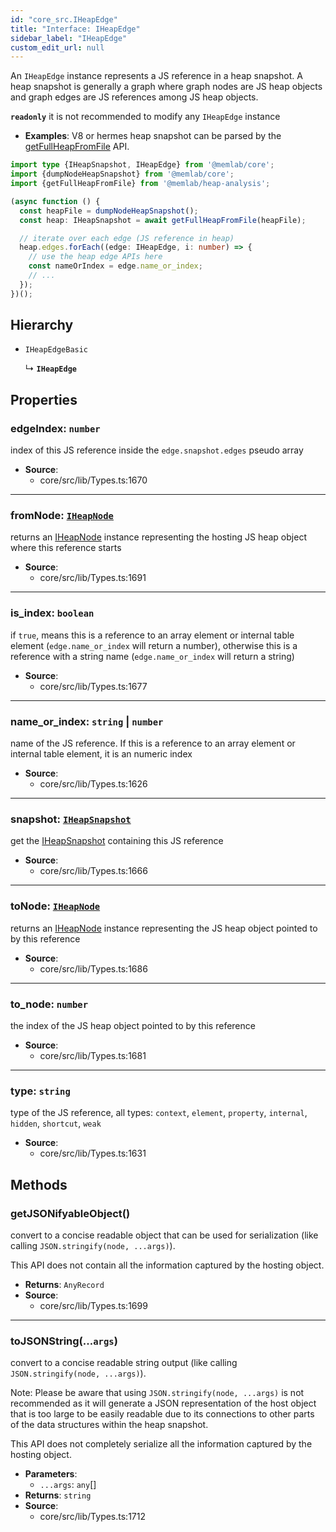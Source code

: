 ```yaml
---
id: "core_src.IHeapEdge"
title: "Interface: IHeapEdge"
sidebar_label: "IHeapEdge"
custom_edit_url: null
---
```


An `IHeapEdge` instance represents a JS reference in a heap snapshot.
A heap snapshot is generally a graph where graph nodes are JS heap objects
and graph edges are JS references among JS heap objects.

**`readonly`** it is not recommended to modify any `IHeapEdge` instance

* **Examples**: V8 or hermes heap snapshot can be parsed by the
[getFullHeapFromFile](../modules/heap_analysis_src.md#getfullheapfromfile) API.

```typescript
import type {IHeapSnapshot, IHeapEdge} from '@memlab/core';
import {dumpNodeHeapSnapshot} from '@memlab/core';
import {getFullHeapFromFile} from '@memlab/heap-analysis';

(async function () {
  const heapFile = dumpNodeHeapSnapshot();
  const heap: IHeapSnapshot = await getFullHeapFromFile(heapFile);

  // iterate over each edge (JS reference in heap)
  heap.edges.forEach((edge: IHeapEdge, i: number) => {
    // use the heap edge APIs here
    const nameOrIndex = edge.name_or_index;
    // ...
  });
})();
```

## Hierarchy

- `IHeapEdgeBasic`

  ↳ **`IHeapEdge`**

## Properties

### <a id="edgeindex" name="edgeindex"></a> **edgeIndex**: `number`

index of this JS reference inside the `edge.snapshot.edges` pseudo array

 * **Source**:
    * core/src/lib/Types.ts:1670

___

### <a id="fromnode" name="fromnode"></a> **fromNode**: [`IHeapNode`](core_src.IHeapNode.md)

returns an [IHeapNode](core_src.IHeapNode.md) instance representing the hosting
JS heap object where this reference starts

 * **Source**:
    * core/src/lib/Types.ts:1691

___

### <a id="is\_index" name="is\_index"></a> **is\_index**: `boolean`

if `true`, means this is a reference to an array element
or internal table element (`edge.name_or_index` will return a number),
otherwise this is a reference with a string name (`edge.name_or_index`
will return a string)

 * **Source**:
    * core/src/lib/Types.ts:1677

___

### <a id="name\_or\_index" name="name\_or\_index"></a> **name\_or\_index**: `string` \| `number`

name of the JS reference. If this is a reference to an array element
or internal table element, it is an numeric index

 * **Source**:
    * core/src/lib/Types.ts:1626

___

### <a id="snapshot" name="snapshot"></a> **snapshot**: [`IHeapSnapshot`](core_src.IHeapSnapshot.md)

get the [IHeapSnapshot](core_src.IHeapSnapshot.md) containing this JS reference

 * **Source**:
    * core/src/lib/Types.ts:1666

___

### <a id="tonode" name="tonode"></a> **toNode**: [`IHeapNode`](core_src.IHeapNode.md)

returns an [IHeapNode](core_src.IHeapNode.md) instance representing the JS heap object
pointed to by this reference

 * **Source**:
    * core/src/lib/Types.ts:1686

___

### <a id="to\_node" name="to\_node"></a> **to\_node**: `number`

the index of the JS heap object pointed to by this reference

 * **Source**:
    * core/src/lib/Types.ts:1681

___

### <a id="type" name="type"></a> **type**: `string`

type of the JS reference, all types:
`context`, `element`, `property`, `internal`, `hidden`, `shortcut`, `weak`

 * **Source**:
    * core/src/lib/Types.ts:1631

## Methods

### <a id="getjsonifyableobject"></a>**getJSONifyableObject**()

convert to a concise readable object that can be used for serialization
(like calling `JSON.stringify(node, ...args)`).

This API does not contain all the information
captured by the hosting object.

 * **Returns**: `AnyRecord`
 * **Source**:
    * core/src/lib/Types.ts:1699

___

### <a id="tojsonstring"></a>**toJSONString**(...`args`)

convert to a concise readable string output
(like calling `JSON.stringify(node, ...args)`).

Note: Please be aware that using `JSON.stringify(node, ...args)` is
not recommended as it will generate a JSON representation of the host
object that is too large to be easily readable due to its connections
to other parts of the data structures within the heap snapshot.

This API does not completely serialize all the information
captured by the hosting object.

 * **Parameters**:
    * `...args`: `any`[]
 * **Returns**: `string`
 * **Source**:
    * core/src/lib/Types.ts:1712
